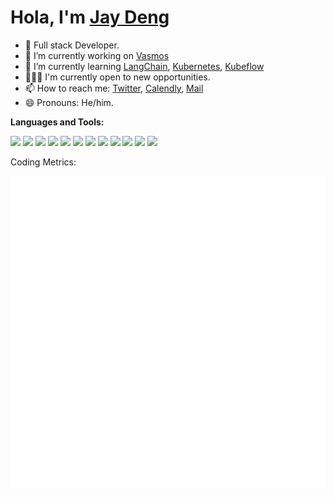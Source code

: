 # Hola, I'm [Jay Deng](https://github.com/naj1n)

- 🤖 Full stack Developer.
- 🔭 I’m currently working on [Vasmos](https://github.com/naj1n/vasmos)
- 🌱 I’m currently learning [LangChain](https://github.com/langchain-ai/langchain), [Kubernetes](https://github.com/kubernetes/kubernetes), [Kubeflow](https://github.com/kubeflow/kubeflow)
- 👨🏻‍💻 I'm currently open to new opportunities.
- 📫 How to reach me: [Twitter](https://twitter.com/ejaydng), [Calendly](https://calendly.com/naj1n), [Mail](mailto:contact@jaydeng.me)
- 😄 Pronouns: He/him.

**Languages and Tools:**

<code><img src="https://img.shields.io/badge/-Rust-FF4785?style=flat-square&logo=Rust&logoColor=white"/></code>
<code><img src="https://img.shields.io/badge/-Go-4285F4?style=flat-square&logo=Go&logoColor=white"/></code>
<code><img src="https://img.shields.io/badge/-TypeScript-007ACC?style=flat-square&logo=typeScript&logoColor=white"/></code>
<code><img src="https://img.shields.io/badge/-WASM-5849BE?style=flat-square&logo=webassembly&logoColor=white"/></code>
<code><img src="https://img.shields.io/badge/-React-blue?style=flat-square&logo=React&logoColor=white"/></code>
<code><img src="https://img.shields.io/badge/-PostgreSQL-4B32C3?style=flat-square&logo=PostgreSQL&logoColor=white"/></code>
<code><img src="https://img.shields.io/badge/-MySQL-F29111?style=flat-square&logo=MySQL&logoColor=white"/></code>
<code><img src="https://img.shields.io/badge/-Redis-A80030?style=flat-square&logo=Redis&logoColor=white"/></code>
<code><img src="https://img.shields.io/badge/-Docker-175DDC?style=flat-square&logo=docker&logoColor=white"/></code>
<code><img src="https://img.shields.io/badge/-Kubernetes-0078d7?style=flat-square&logo=kubernetes&logoColor=white"/></code>
<code><img src="https://img.shields.io/badge/-Github-181717?style=flat-square&logo=GitHub&logoColor=white"/></code>
<code><img src="https://img.shields.io/badge/-Git-F44D27?style=flat-square&logo=Git&logoColor=white"/></code>

Coding Metrics:

![Metrics](./github-metrics.svg)
